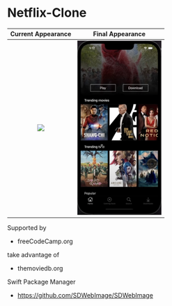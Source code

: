 # Netflix-Clone

Current Appearance         |  Final Appearance
:-------------------------:|:-------------------------:
<img src="current_appearance2.png" height="400"> |  <img src="final_appearance.png"  height="400"> 

Supported by
* freeCodeCamp.org

take advantage of
* themoviedb.org

Swift Package Manager
* https://github.com/SDWebImage/SDWebImage
